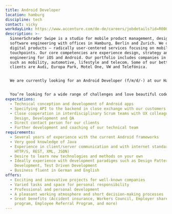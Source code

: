 ```yaml
---
title: Android Developer
location: hamburg
discipline: tech
contact: vicky
workdayLink: https://www.accenture.com/de-de/careers/jobdetails?id=R00028293_de&title=Android+Developer+%7c+SinnerSchrader+(f%2fm%2fd%2f-)
description: >-
  SinnerSchrader Swipe is a studio for mobile product management, design and
  software engineering with offices in Hamburg, Berlin and Zurich. We develop
  digital products – radically user-centered services focusing on mobile
  touchpoints. Our core competencies are experience design, strategy and mobile
  engineering for iOS and Android. Our portfolio includes companies in sectors
  such as mobility, automotive, lifestyle and telecom. Some of our better known
  clients are Audi, Europa Park, Motel One, VW and Telefónica.


  We are currently looking for an Android Developer (f/m/d/-) at our Hamburg office.


  You’re looking for a wide range of challenges and love beautiful code? You are passionate about what you do and love working with the latest technologies and development methods? Then it’s you we’re looking for!
expectations:
  - Technical conception and development of Android apps
  - Specifying API to the backend in close exchange with our customers
  - Close cooperation in interdisciplinary Scrum teams with UX colleagues,
    Design, Development and QA
  - Direct contact person for our clients
  - Further development and coaching of our technical team
requirements:
  - Several years of experience with the current Android frameworks
  - Very good knowledge of Java
  - Experience in client/server communication and with internet standards (e.g.
    HTTP/S, REST, XML, JSON)
  - Desire to learn new technologies and methods on your own
  - Ideally experience with development paradigms such as Design Patterns, Agile
    Development, Test Driven Development
  - Business fluent in German and English
offers:
  - Exciting and innovative projects for well-known companies
  - Varied tasks and space for personal responsibility
  - Professional and personal development
  - A pleasant working atmosphere and short decision-making processes
  - Great benefits (Accident insurance, Workers Council, Employer share purchase
    program, Employee Referral Program, and more)
---
```

